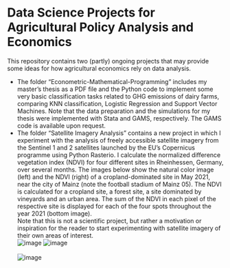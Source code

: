 # Data Science Projects for Agricultural Policy Analysis and Economics
This repository contains two (partly) ongoing projects that may provide some ideas for how agricultural economics rely on data analysis. <br> 
  * The folder “Econometric-Mathematical-Programming” includes my master’s thesis as a PDF file and the Python code to implement some very basic classification tasks related to GHG emissions of dairy farms, comparing KNN classification, Logistic Regression and Support Vector Machines. Note that the data preparation and the simulations for my thesis were implemented with Stata and GAMS, respectively. The GAMS code is available upon request.  <br>
  * The folder “Satellite Imagery Analysis” contains a new project in which I experiment with the analysis of freely accessible satellite imagery from the Sentinel 1 and 2 satellites launched by the EU’s Copernicus programme using Python Rasterio. I calculate the normalized difference vegetation index (NDVI) for four different sites in Rheinhessen, Germany, over several months. The images below show the natural color image (left) and the NDVI (right) of a cropland-dominated site in May 2021, near the city of Mainz (note the football stadium of Mainz 05). The NDVI is calculated for a cropland site, a forest site, a site dominated by vineyards and an urban area. The sum of the NDVI in each pixel of the respective site is displayed for each of the four spots throughout the year 2021 (bottom image). <br> 
Note that this is not a scientific project, but rather a motivation or inspiration for the reader to start experimenting with satellite imagery of their own areas of interest.  <br>
![image](https://user-images.githubusercontent.com/59195892/151000684-62fe774f-80ee-41ad-ac11-d184aa804f0e.png)
![image](https://user-images.githubusercontent.com/59195892/151000809-12ac07c0-1515-4230-a96d-7278fe8f985b.png) <br> <br>
![image](https://user-images.githubusercontent.com/59195892/151040326-e81bbb2e-70e6-498e-89f4-38b1f021fef1.png)
<br>
 <br>

<br>





